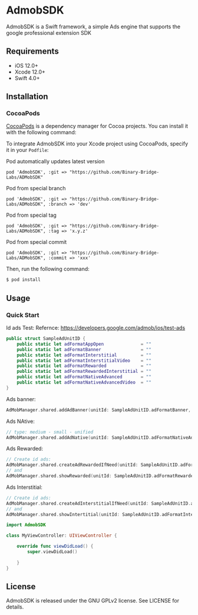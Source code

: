 <img src="" alt="" />

# AdmobSDK
AdmobSDK is a Swift framework, a simple Ads engine that supports the google professional extension SDK

## Requirements

- iOS 12.0+
- Xcode 12.0+
- Swift 4.0+

## Installation

### CocoaPods
[CocoaPods](http://cocoapods.org) is a dependency manager for Cocoa projects. You can install it with the following command:

To integrate AdmobSDK into your Xcode project using CocoaPods, specify it in your `Podfile`:

Pod automatically updates latest version
```
pod 'AdmobSDK', :git => "https://github.com/Binary-Bridge-Labs/ADMobSDK"
```

Pod from special branch
```
pod 'AdmobSDK', :git => "https://github.com/Binary-Bridge-Labs/ADMobSDK", :branch => 'dev'
```

Pod from special tag
```
pod 'AdmobSDK', :git => "https://github.com/Binary-Bridge-Labs/ADMobSDK", :tag => 'x.y.z'
```

Pod from special commit
```
pod 'AdmobSDK', :git => "https://github.com/Binary-Bridge-Labs/ADMobSDK", :commit => 'xxx'
```

Then, run the following command:

```bash
$ pod install
```

## Usage

### Quick Start

Id ads Test:
Refernce: https://developers.google.com/admob/ios/test-ads

```swift
public struct SampleAdUnitID {
    public static let adFormatAppOpen              = ""
    public static let adFormatBanner               = ""
    public static let adFormatInterstitial         = ""
    public static let adFormatInterstitialVideo    = ""
    public static let adFormatRewarded             = ""
    public static let adFormatRewardedInterstitial = ""
    public static let adFormatNativeAdvanced       = ""
    public static let adFormatNativeAdvancedVideo  = ""
}
```

Ads banner:

```swift
AdMobManager.shared.addAdBanner(unitId: SampleAdUnitID.adFormatBanner, rootVC: self, view: viewAdsBanner)
```

Ads NAtive:

```swift
// type: medium - small - unified
AdMobManager.shared.addAdNative(unitId: SampleAdUnitID.adFormatNativeAdvanced, rootVC: self, view: viewAdsNative, type: .small)
```

Ads Rewarded:

```swift
// Create id ads:
AdMobManager.shared.createAdRewardedIfNeed(unitId: SampleAdUnitID.adFormatRewarded)
// and
AdMobManager.shared.showRewarded(unitId: SampleAdUnitID.adFormatRewarded, completion: nil)
```

Ads Interstitial:

```swift
// Create id ads:
AdMobManager.shared.createAdInterstitialIfNeed(unitId: SampleAdUnitID.adFormatInterstitial)
// and
AdMobManager.shared.showIntertitial(unitId: SampleAdUnitID.adFormatInterstitial, isSplash: false)
```

```swift
import AdmobSDK

class MyViewController: UIViewController {

    override func viewDidLoad() {
        super.viewDidLoad()
        
    }
}
```
## License

AdmobSDK is released under the GNU GPLv2 license. See LICENSE for details.
